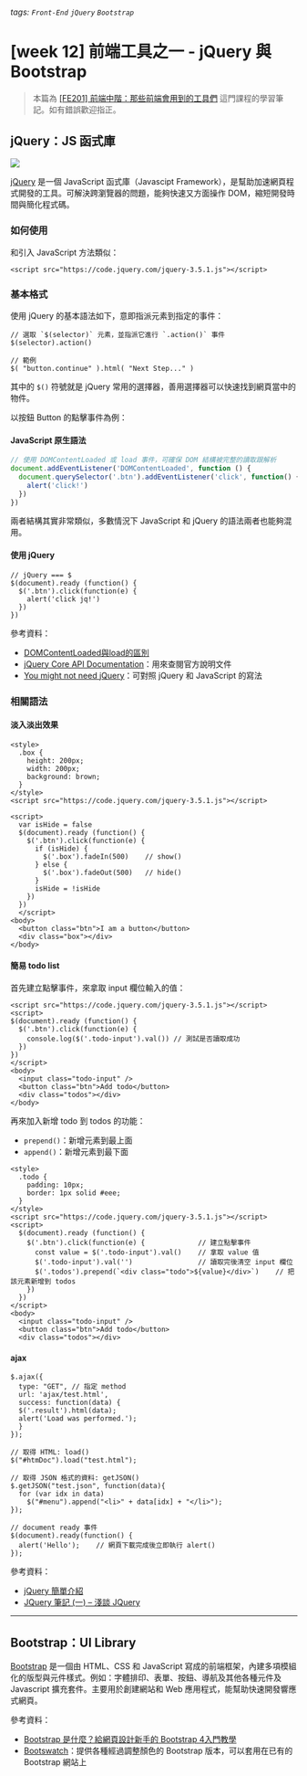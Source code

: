 ###### tags: `Front-End` `jQuery` `Bootstrap`
# [week 12] 前端工具之一 - jQuery 與 Bootstrap

> 本篇為 [[FE201] 前端中階：那些前端會用到的工具們](https://lidemy.com/p/fe201) 這門課程的學習筆記。如有錯誤歡迎指正。

## jQuery：JS 函式庫

![](https://i.imgur.com/KKhdOms.png)

[jQuery](https://jquery.com/) 是一個 JavaScript 函式庫（Javascipt Framework），是幫助加速網頁程式開發的工具。可解決跨瀏覽器的問題，能夠快速又方面操作 DOM，縮短開發時間與簡化程式碼。

### 如何使用

和引入 JavaScript 方法類似：

```javascript=
<script src="https://code.jquery.com/jquery-3.5.1.js"></script>
```

### 基本格式

使用 jQuery 的基本語法如下，意即指派元素到指定的事件：

```javascript=
// 選取 `$(selector)` 元素，並指派它進行 `.action()` 事件
$(selector).action()

// 範例
$( "button.continue" ).html( "Next Step..." )
```

其中的 `$()` 符號就是 jQuery 常用的選擇器，善用選擇器可以快速找到網頁當中的物件。

以按鈕 Button 的點擊事件為例：

#### JavaScript 原生語法

```javascript
// 使用 DOMContentLoaded 或 load 事件，可確保 DOM 結構被完整的讀取跟解析
document.addEventListener('DOMContentLoaded', function () {
  document.querySelector('.btn').addEventListener('click', function() {
    alert('click!')
  })
})
```

兩者結構其實非常類似，多數情況下 JavaScript 和 jQuery 的語法兩者也能夠混用。

#### 使用 jQuery

```javascript=
// jQuery === $
$(document).ready (function() {
  $('.btn').click(function(e) {
    alert('click jq!')
  })
})
```

參考資料：
- [DOMContentLoaded與load的區別](https://www.cnblogs.com/caizhenbo/p/6679478.html)
- [jQuery Core API Documentation](https://api.jquery.com/load-event/#load1)：用來查閱官方說明文件
- [You might not need jQuery](http://youmightnotneedjquery.com/)：可對照 jQuery 和 JavaScript 的寫法

### 相關語法

#### 淡入淡出效果

```javascript=
<style>
  .box {
    height: 200px;
    width: 200px;
    background: brown;
  }
</style>
<script src="https://code.jquery.com/jquery-3.5.1.js"></script>

<script>
  var isHide = false
  $(document).ready (function() {
    $('.btn').click(function(e) {
      if (isHide) {
        $('.box').fadeIn(500)    // show()
      } else {
        $('.box').fadeOut(500)   // hide()
      }
      isHide = !isHide
    })
  })
  </script>
<body>
  <button class="btn">I am a button</button>
  <div class="box"></div>
</body>
```

#### 簡易 todo list

首先建立點擊事件，來拿取 input 欄位輸入的值：

```javascript=
<script src="https://code.jquery.com/jquery-3.5.1.js"></script>
<script>
$(document).ready (function() {
  $('.btn').click(function(e) {
    console.log($('.todo-input').val()) // 測試是否讀取成功
  })
})
</script>
<body>
  <input class="todo-input" />
  <button class="btn">Add todo</button>
  <div class="todos"></div>
</body>
```

再來加入新增 todo 到 todos 的功能：

- `prepend()`：新增元素到最上面
- `append()`：新增元素到最下面

```javascript=
<style>
  .todo {
    padding: 10px;
    border: 1px solid #eee;
  }
</style>
<script src="https://code.jquery.com/jquery-3.5.1.js"></script>
<script>
  $(document).ready (function() {
    $('.btn').click(function(e) {             // 建立點擊事件
      const value = $('.todo-input').val()    // 拿取 value 值
      $('.todo-input').val('')                // 讀取完後清空 input 欄位
      $('.todos').prepend(`<div class="todo">${value}</div>`)    // 把該元素新增到 todos
    })
  })
</script>
<body>
  <input class="todo-input" />
  <button class="btn">Add todo</button>
  <div class="todos"></div>
```

####  ajax

```javascript=
$.ajax({
  type: "GET", // 指定 method
  url: 'ajax/test.html',
  success: function(data) {
  $('.result').html(data);
  alert('Load was performed.');
  }
});

// 取得 HTML: load()
$("#htmDoc").load("test.html");

// 取得 JSON 格式的資料: getJSON()
$.getJSON("test.json", function(data){  
  for (var idx in data)  
    $("#menu").append("<li>" + data[idx] + "</li>"); 
});  

// document ready 事件
$(document).ready(function() {  
  alert('Hello');    // 網頁下載完成後立即執行 alert()
});

```

參考資料：
- [jQuery 簡單介紹](https://jw310.github.io/2020/01/16/jQuery-base/#%E4%BD%BF%E7%94%A8-jQuery)
- [JQuery 筆記 (一) – 淺談 JQuery](https://ithelp.ithome.com.tw/articles/10092592)

---

## Bootstrap：UI Library

[Bootstrap](https://getbootstrap.com/) 是一個由 HTML、CSS 和 JavaScript 寫成的前端框架，內建多項模組化的版型與元件樣式。例如：字體排印、表單、按鈕、導航及其他各種元件及 Javascript 擴充套件。主要用於創建網站和 Web 應用程式，能幫助快速開發響應式網頁。

參考資料：

- [Bootstrap 是什麼？給網頁設計新手的 Bootstrap 4入門教學](https://tw.alphacamp.co/blog/bootstrap-4-introduction)
- [Bootswatch](https://bootswatch.com/)：提供各種經過調整顏色的 Bootstrap 版本，可以套用在已有的 Bootstrap 網站上
